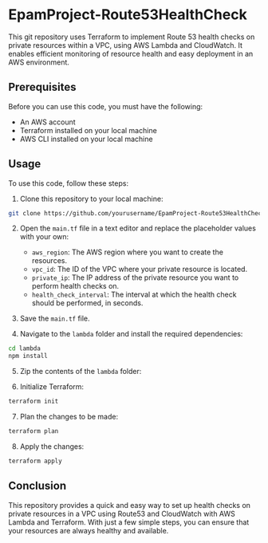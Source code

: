 # EpamProject-Route53HealthCheck

This git repository uses Terraform to implement Route 53 health checks on private resources within a VPC, 
using AWS Lambda and CloudWatch. It enables efficient monitoring of resource health and easy deployment in an AWS environment.

## Prerequisites

Before you can use this code, you must have the following:

- An AWS account
- Terraform installed on your local machine
- AWS CLI installed on your local machine

## Usage

To use this code, follow these steps:

1. Clone this repository to your local machine:

```bash
git clone https://github.com/yourusername/EpamProject-Route53HealthCheck.git
```

2. Open the `main.tf` file in a text editor and replace the placeholder values with your own:

   - `aws_region`: The AWS region where you want to create the resources.
   - `vpc_id`: The ID of the VPC where your private resource is located.
   - `private_ip`: The IP address of the private resource you want to perform health checks on.
   - `health_check_interval`: The interval at which the health check should be performed, in seconds.

3. Save the `main.tf` file.

4. Navigate to the `lambda` folder and install the required dependencies:

```bash
cd lambda
npm install
```

5. Zip the contents of the `lambda` folder:

6. Initialize Terraform:

```bash
terraform init
```

7. Plan the changes to be made:

```bash
terraform plan
```

8. Apply the changes:

```bash
terraform apply
```

## Conclusion

This repository provides a quick and easy way to set up health checks on private resources in a VPC using Route53 and CloudWatch with AWS Lambda and Terraform. With just a few simple steps, you can ensure that your resources are always healthy and available.
